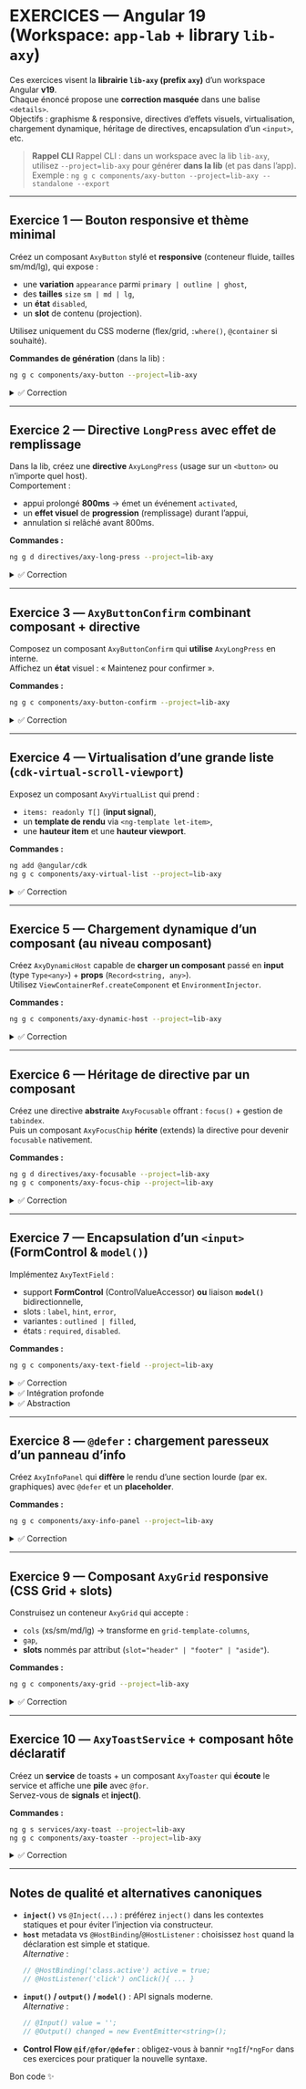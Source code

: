 # EXERCICES — Angular 19 (Workspace: `app-lab` + library `lib-axy`)

Ces exercices visent la **librairie `lib-axy` (prefix `axy`)** d’un workspace Angular **v19**.  
Chaque énoncé propose une **correction masquée** dans une balise `<details>`.  
Objectifs : graphisme & responsive, directives d’effets visuels, virtualisation, chargement dynamique, héritage de directives, encapsulation d’un `<input>`, etc.

> **Rappel CLI**
> Rappel CLI : dans un workspace avec la lib `lib-axy`, utilisez `--project=lib-axy` pour générer **dans la lib** (et pas dans l’app).  
> Exemple : `ng g c components/axy-button --project=lib-axy --standalone --export`


---

## Exercice 1 — Bouton responsive et thème minimal
Créez un composant `AxyButton` stylé et **responsive** (conteneur fluide, tailles sm/md/lg), qui expose :
- une **variation** `appearance` parmi `primary | outline | ghost`,
- des **tailles** `size` `sm | md | lg`,
- un **état** `disabled`,
- un **slot** de contenu (projection).

Utilisez uniquement du CSS moderne (flex/grid, `:where()`, `@container` si souhaité).

**Commandes de génération** (dans la lib) :
```bash
ng g c components/axy-button --project=lib-axy 
```

<details>
<summary>✅ Correction</summary>

**`components/axy-button/axy-button.component.ts`**
```ts
import { Component, input, computed } from '@angular/core';

type Appearance = 'primary' | 'outline' | 'ghost';
type Size = 'sm' | 'md' | 'lg';

@Component({
  selector: 'axy-button',
  standalone: true,
  template: `
    <button
      type="button"
      [disabled]="disabled()"
      [class]="classes()"
      ><ng-content /></button>
  `,
  host: {
    // Alternative canonique (commentée) :
    // '[class.axy-button-host]': 'true',
  },
  styles: [`
    :host{ display:inline-block }
    button{
      border:0; cursor:pointer; border-radius:.5rem;
      padding:.5rem 1rem; font-weight:600; inline-size: 100%;
    }
    @container (min-width: 420px) {
      /* si conteneur queries activées autour */
      button{ inline-size: auto; }
    }
    .sm{ font-size:.875rem; padding:.375rem .75rem }
    .md{ font-size:1rem; }
    .lg{ font-size:1.125rem; padding:.625rem 1.25rem }

    .primary{ background: var(--axy-primary, CanvasText); color: var(--axy-on-primary, Canvas); }
    .outline{ background: transparent; color: var(--axy-primary, CanvasText); outline: 2px solid currentColor; }
    .ghost{ background: transparent; color: inherit; }
    button:disabled{ opacity:.5; cursor:not-allowed }
  `],
})
export class AxyButton {
  appearance = input<Appearance>('primary'); // Alternative: @Input() appearance: Appearance = 'primary';
  size = input<Size>('md');                  // Alternative: @Input() size: Size = 'md';
  disabled = input<boolean>(false);          // Alternative: @Input() disabled = false;

  classes = computed(() => `${this.size()} ${this.appearance()}`);
}
```
</details>


---

## Exercice 2 — Directive `LongPress` avec effet de remplissage
Dans la lib, créez une **directive** `AxyLongPress` (usage sur un `<button>` ou n’importe quel host).  
Comportement :
- appui prolongé **800ms** → émet un événement `activated`,
- un **effet visuel** de **progression** (remplissage) durant l’appui,
- annulation si relâché avant 800ms.

**Commandes :**
```bash
ng g d directives/axy-long-press --project=lib-axy 
```

<details>
<summary>✅ Correction</summary>

**`directives/axy-long-press.directive.ts`**
```ts
import { Directive, ElementRef, effect, inject, output } from '@angular/core';

@Directive({
  selector: '[axyLongPress]',
  standalone: true,
  host: {
    '(pointerdown)': 'onDown($event)',
    '(pointerup)': 'onUp()',
    '(pointerleave)': 'onUp()',
    '(keydown.space)': 'onDown($event)',
    '(keyup.space)': 'onUp()',
    'style.position': 'relative',
    'style.overflow': 'hidden',
  }
})
export class AxyLongPress {
  private el = inject(ElementRef<HTMLElement>);

  activated = output<void>(); // Alternative: @Output() activated = new EventEmitter<void>();

  private timer: any = null;
  private startTs = 0;
  private raf = 0;
  private dur = 800;

  onDown(ev: Event) {
    ev.preventDefault();
    if (this.timer) return;
    this.startTs = performance.now();
    const bar = this.ensureBar();
    bar.style.width = '0%';
    bar.style.opacity = '1';

    const tick = () => {
      const p = Math.min(1, (performance.now() - this.startTs) / this.dur);
      bar.style.width = (p * 100).toFixed(2) + '%';
      if (p >= 1) {
        this.onUp(true);
        this.activated.emit();
      } else {
        this.raf = requestAnimationFrame(tick);
      }
    };
    this.raf = requestAnimationFrame(tick);
  }

  onUp(success = false) {
    cancelAnimationFrame(this.raf);
    this.raf = 0;
    const bar = this.el.nativeElement.querySelector<HTMLElement>(':scope > .axy-longpress-bar');
    if (bar) {
      bar.style.opacity = success ? '0' : '0.2';
      bar.style.transition = 'opacity .2s ease';
    }
    this.timer = null;
  }

  private ensureBar() {
    let bar = this.el.nativeElement.querySelector<HTMLElement>(':scope > .axy-longpress-bar');
    if (!bar) {
      bar = document.createElement('div');
      Object.assign(bar.style, {
        position: 'absolute', inset: 'auto 0 0 0', height: '3px',
        background: 'currentColor', opacity: '0', width: '0%',
        pointerEvents: 'none'
      });
      bar.className = 'axy-longpress-bar';
      this.el.nativeElement.appendChild(bar);
    }
    return bar;
  }
}
```

**Utilisation (dans l’app ou une démo de la lib)** :
```html
<axy-button axyLongPress (activated)="onDanger()">
  Supprimer (Long press)
</axy-button>
```
</details>


---

## Exercice 3 — `AxyButtonConfirm` combinant composant + directive
Composez un composant `AxyButtonConfirm` qui **utilise** `AxyLongPress` en interne.  
Affichez un **état** visuel : « Maintenez pour confirmer ».

**Commandes :**
```bash
ng g c components/axy-button-confirm --project=lib-axy 
```

<details>
<summary>✅ Correction</summary>

**`components/axy-button-confirm/axy-button-confirm.component.ts`**
```ts
import { Component, signal } from '@angular/core';
import { AxyButton } from '../axy-button/axy-button.component';
import { AxyLongPress } from '../../directives/axy-long-press.directive';

@Component({
  selector: 'axy-button-confirm',
  standalone: true,
  imports: [AxyButton, AxyLongPress],
  template: `
    <axy-button
      appearance="outline"
      (activated)="confirm()"
      axyLongPress
      (pointerdown)="pressing.set(true)"
      (pointerup)="pressing.set(false)"
    >
      @if (pressing()) { <span>Maintenez pour confirmer…</span> }
      @else { <span>Confirmer</span> }
    </axy-button>
  `
})
export class AxyButtonConfirm {
  pressing = signal(false);
  confirm(){ /* do something */ }
}
```
</details>


---

## Exercice 4 — Virtualisation d’une grande liste (`cdk-virtual-scroll-viewport`)
Exposez un composant `AxyVirtualList` qui prend :
- `items: readonly T[]` (**input signal**),
- un **template de rendu** via `<ng-template let-item>`,
- une **hauteur item** et une **hauteur viewport**.

**Commandes :**
```bash
ng add @angular/cdk
ng g c components/axy-virtual-list --project=lib-axy  
```

<details>
<summary>✅ Correction</summary>

**`components/axy-virtual-list/axy-virtual-list.component.ts`**
```ts
import { Component, TemplateRef, ViewChild, ViewContainerRef, input } from '@angular/core';
import { CdkVirtualScrollViewport, ScrollingModule } from '@angular/cdk/scrolling';
import { NgTemplateOutlet } from '@angular/common';

@Component({
  selector: 'axy-virtual-list',
  standalone: true,
  imports: [ScrollingModule, NgTemplateOutlet],
  template: `
    <cdk-virtual-scroll-viewport
      [itemSize]="itemSize()" [style.height.px]="viewportHeight()">
      @for (item of items(); track item) {
        <ng-container
          [ngTemplateOutlet]="tpl"
          [ngTemplateOutletContext]="{ $implicit: item }">
        </ng-container>
      }
    </cdk-virtual-scroll-viewport>
  `
})
export class AxyVirtualList<T> {
  items = input<readonly T[]>([]);      // Alternative: @Input() items: readonly T[] = [];
  itemSize = input<number>(40);
  viewportHeight = input<number>(320);

  // fournie par l’usage
  tpl!: TemplateRef<T>;
}
```

**Utilisation** :
```html
<axy-virtual-list [items]="bigArray" [itemSize]="48" [viewportHeight]="480">
  <ng-template let-item #tpl>
    <div class="row">{{ item.label }}</div>
  </ng-template>
</axy-virtual-list>
```
</details>


---

## Exercice 5 — Chargement **dynamique** d’un composant (au niveau composant)
Créez `AxyDynamicHost` capable de **charger un composant** passé en **input** (type `Type<any>`) + **props** (`Record<string, any>`).  
Utilisez `ViewContainerRef.createComponent` et `EnvironmentInjector`.

**Commandes :**
```bash
ng g c components/axy-dynamic-host --project=lib-axy 
```

<details>
<summary>✅ Correction</summary>

```ts
import { Component, Type, ViewChild, ViewContainerRef, input, inject, EnvironmentInjector } from '@angular/core';

@Component({
  selector: 'axy-dynamic-host',
  standalone: true,
  template: `<ng-container #host></ng-container>`,
})
export class AxyDynamicHost {
  component = input<Type<any> | null>(null);
  props = input<Record<string, any>>({});

  @ViewChild('host', { read: ViewContainerRef, static: true })
  private vcr!: ViewContainerRef;

  private env = inject(EnvironmentInjector);

  ngOnChanges() {
    this.vcr.clear();
    const Cmp = this.component();
    if (!Cmp) return;
    const ref = this.vcr.createComponent(Cmp, { environmentInjector: this.env });
    Object.assign(ref.instance as object, this.props());
  }
}
```
</details>


---

## Exercice 6 — Héritage de **directive** par un composant
Créez une directive **abstraite** `AxyFocusable` offrant : `focus()` + gestion de `tabindex`.  
Puis un composant `AxyFocusChip` **hérite** (extends) la directive pour devenir `focusable` nativement.

**Commandes :**
```bash
ng g d directives/axy-focusable --project=lib-axy 
ng g c components/axy-focus-chip --project=lib-axy 
```

<details>
<summary>✅ Correction</summary>

**`directives/axy-focusable.directive.ts`**
```ts
import { Directive, ElementRef, inject } from '@angular/core';

@Directive({
  selector: '[axyFocusable]',
  standalone: true,
  host: {
    'tabindex': '0',
    '(keydown.enter)': 'focus()',
  }
})
export abstract class AxyFocusable {
  protected el = inject(ElementRef<HTMLElement>);
  focus(){ this.el.nativeElement.focus(); }
}
```

**`components/axy-focus-chip/axy-focus-chip.component.ts`**
```ts
import { Component } from '@angular/core';
import { AxyFocusable } from '../../directives/axy-focusable.directive';

@Component({
  selector: 'axy-focus-chip',
  standalone: true,
  // pas besoin de lister la directive en "imports" si on étend (inheritance côté TS)
  template: `<span class="chip"><ng-content /></span>`,
  host: {
    'class': 'axy-chip',
    'tabindex': '0', // hérite du comportement de focus()
  },
  styles: [`
    .chip{ display:inline-flex; align-items:center; gap:.25rem;
      padding:.25rem .5rem; border-radius:999px; background:var(--chip-bg, #eee) }
    :host(:focus-visible){ outline: 2px solid dodgerblue; }
  `]
})
export class AxyFocusChip extends AxyFocusable {}
```
</details>


---

## Exercice 7 — Encapsulation d’un `<input>` (FormControl & `model()`)
Implémentez `AxyTextField` :
- support **FormControl** (ControlValueAccessor) **ou** liaison **`model()`** bidirectionnelle,
- slots : `label`, `hint`, `error`,
- variantes : `outlined | filled`,
- états : `required`, `disabled`.

**Commandes :**
```bash
ng g c components/axy-text-field --project=lib-axy 
```

<details>
<summary>✅ Correction</summary>

**Approche moderne (model) :**

```ts
import { Component, model } from '@angular/core';

@Component({
  selector: 'axy-text-field',
  standalone: true,
  template: `
    <label class="field" [class.filled]="appearance==='filled'">
      @if (label) { <span class="label">{{ label }}</span> }
      <input
        [required]="required" [disabled]="disabled"
        [value]="value()"
        (input)="value.set(($event.target as HTMLInputElement).value)"
        />
      @if (hint) { <small class="hint">{{ hint }}</small> }
      @if (error && invalid) { <small class="error">{{ error }}</small> }
    </label>
  `,
  styles:[`
    .field{ display:grid; gap:.25rem }
    .label{ font-weight:600 }
    .hint{ opacity:.7 } .error{ color:crimson }
    .filled input{ background:#f6f6f6 }
  `]
})
export class AxyTextField {
  value = model<string>(''); // <axy-text-field [(value)]="...">
  label?: string;
  hint?: string;
  error?: string;
  appearance: 'outlined'|'filled' = 'outlined';
  required = false;
  disabled = false;
  invalid = false;
}
```

**Alternative canonique (ControlValueAccessor)** — à proposer si intégration profonde aux `FormsModule`/`ReactiveFormsModule` :  
*(laissez un commentaire dans le code renvoyant vers CVA standard avec `NG_VALUE_ACCESSOR`)*
</details>

<details>
<summary>✅ Intégration profonde</summary>

> components/axy-text-field/axy-text-field.component.ts

```ts
  import {
  Component,
  forwardRef,
  effect,
  signal,
  computed,
  inject,
} from '@angular/core';
import {
  ControlValueAccessor,
  NG_VALUE_ACCESSOR,
  NgControl,
} from '@angular/forms';

type Appearance = 'outlined' | 'filled';

@Component({
  selector: 'axy-text-field',
  standalone: true,
  providers: [
    // Fournit la ValueAccessor (intégration profonde aux forms)
    {
      provide: NG_VALUE_ACCESSOR,
      useExisting: forwardRef(() => AxyTextField),
      multi: true,
    },
  ],
  template: `
    <label class="field" [class.filled]="appearance==='filled'" [attr.for]="inputId">
      @if (label) {
        <span class="label" [attr.id]="labelId">{{ label }}</span>
      }

      <input
        [id]="inputId"
        [attr.aria-labelledby]="label ? labelId : null"
        [attr.aria-describedby]="describedBy"
        [attr.aria-invalid]="ariaInvalid"
        [required]="required"
        [disabled]="disabled()"
        [value]="value()"
        (input)="onInput($event)"
        (blur)="onBlur()"
        [attr.placeholder]="placeholder ?? null"
        [attr.type]="type"
      />

      @if (hint) { <small class="hint" [attr.id]="hintId">{{ hint }}</small> }

      @if (showErrors()) {
        <small class="error" [attr.id]="errorId">{{ firstErrorMessage() }}</small>
      }
    </label>
  `,
  host: {
    class: 'axy-text-field-host',
  },
  styles: [`
    :host{ display:block; }
    .field{ display:grid; gap:.25rem; }
    .label{ font-weight:600; }
    .hint{ opacity:.75; }
    .error{ color:crimson; }
    .filled input{ background:#f6f6f6; }
    input[aria-invalid="true"]{ outline: 2px solid rgba(220,20,60,.35); }
  `],
})
export class AxyTextField implements ControlValueAccessor {
  // -------- Inputs "simples" (non-signal pour compatibilité attributs) -----------
  label?: string;
  hint?: string;
  placeholder?: string;
  errorMessages?: Partial<Record<string, string>>; // map de messages personnalisés: { required: '...', minlength: '...' }
  appearance: Appearance = 'outlined';
  required = false;
  type: string = 'text';

  // -------- Intégration profonde aux Forms via CVA + NgControl -------------------
  private ngControl = inject(NgControl, { self: true, optional: true });

  // Affecte la ValueAccessor si utilisé dans un form (formControl/formControlName)
  constructor() {
    if (this.ngControl) {
      this.ngControl.valueAccessor = this;
    }
    // Effet: si le contrôle devient disabled via API du FormControl
    effect(() => {
      const c = this.ngControl?.control;
      if (!c) return;
      // pas besoin d'observer ici; setDisabledState sera appelé par Angular si besoin
    });
  }

  // -------- État interne (signals) ----------------------------------------------
  value = signal<string>('');
  disabled = signal<boolean>(false);
  touched = signal<boolean>(false);

  // A11y ids
  inputId = `axy-tf-${Math.random().toString(36).slice(2, 9)}`;
  labelId = `${this.inputId}-label`;
  hintId  = `${this.inputId}-hint`;
  errorId = `${this.inputId}-error`;

  // DescribedBy dynamique
  describedBy = computed(() => {
    const ids: string[] = [];
    if (this.hint)  ids.push(this.hintId);
    if (this.showErrors()) ids.push(this.errorId);
    return ids.length ? ids.join(' ') : null;
  });

  // Invalide si control en erreur + (touched || dirty)
  invalid = computed(() => {
    const c = this.ngControl?.control;
    return !!c && c.invalid && (c.touched || c.dirty);
  });

  ariaInvalid = computed(() => (this.invalid() ? 'true' : 'false'));

  // Affichage des erreurs
  showErrors = computed(() => this.invalid());

  firstErrorMessage = () => {
    const c = this.ngControl?.control;
    if (!c || !c.errors) return '';
    const order = Object.keys(c.errors);
    if (!order.length) return '';

    const key = order[0]; // premier message
    // Messages par défaut sobres
    const builtins: Record<string, (e: any) => string> = {
      required: () => 'Ce champ est requis.',
      minlength: (e) => `Longueur minimale: ${e?.requiredLength}.`,
      maxlength: (e) => `Longueur maximale: ${e?.requiredLength}.`,
      email:     () => 'Adresse e-mail invalide.',
      pattern:   () => 'Format invalide.',
    };

    if (this.errorMessages?.[key]) return this.errorMessages[key] as string;
    if (builtins[key]) return builtins[key](c.errors[key]);
    // fallback générique
    return 'Valeur invalide.';
  };

  // -------- Handlers UI ----------------------------------------------------------
  onInput(ev: Event) {
    const next = (ev.target as HTMLInputElement).value;
    this.value.set(next);
    this._onChange(next);
  }
  onBlur() {
    this.touched.set(true);
    this._onTouched();
  }

  // -------- ControlValueAccessor -------------------------------------------------
  private _onChange: (val: any) => void = () => {};
  private _onTouched: () => void = () => {};

  writeValue(v: any): void {
    this.value.set(v ?? '');
  }

  registerOnChange(fn: (val: any) => void): void {
    this._onChange = fn;
  }

  registerOnTouched(fn: () => void): void {
    this._onTouched = fn;
  }

  setDisabledState(isDisabled: boolean): void {
    this.disabled.set(isDisabled);
  }
}
```

> Exemple d’utilisation — Reactive Forms (avec validations)

```ts
// app-lab/some-demo.component.ts (dans l'app de démo)
import { Component } from '@angular/core';
import { ReactiveFormsModule, FormBuilder, Validators } from '@angular/forms';
import { AxyTextField } from 'lib-axy/components/axy-text-field/axy-text-field.component';

@Component({
  standalone: true,
  selector: 'app-text-field-demo',
  imports: [ReactiveFormsModule, AxyTextField],
  template: `
    <form [formGroup]="form" (ngSubmit)="submit()">
      <axy-text-field
        formControlName="email"
        label="Email"
        placeholder="prenom.nom@domaine.tld"
        [required]="true"
        [errorMessages]="{
          required: 'L’email est requis.',
          email: 'Merci de saisir une adresse valide.'
        }"
      ></axy-text-field>

      <axy-text-field
        formControlName="username"
        label="Nom d’utilisateur"
        [required]="true"
        [errorMessages]="{
          required: 'Le nom d’utilisateur est requis.',
          minlength: 'Au moins 3 caractères.'
        }"
      ></axy-text-field>

      <button type="submit" [disabled]="form.invalid">Envoyer</button>
    </form>

    <pre>{{ form.value | json }}</pre>
  `,
})
export class TextFieldDemoComponent {
  private fb = inject(FormBuilder);
  form = this.fb.group({
    email: ['', [Validators.required, Validators.email]],
    username: ['', [Validators.required, Validators.minLength(3)]],
  });

  submit() {
    this.form.markAllAsTouched();
    if (this.form.valid) {
      // traiter la valeur
      console.log(this.form.value);
    }
  }
}

```
</details>

<details>
<summary>✅ Abstraction</summary>
</details>

---

## Exercice 8 — `@defer` : chargement paresseux d’un panneau d’info
Créez `AxyInfoPanel` qui **diffère** le rendu d’une section lourde (par ex. graphiques) avec `@defer` et un **placeholder**.

**Commandes :**
```bash
ng g c components/axy-info-panel --project=lib-axy 
```

<details>
<summary>✅ Correction</summary>

```ts
import { Component } from '@angular/core';

@Component({
  selector: 'axy-info-panel',
  standalone: true,
  template: `
    <section class="panel">
      <h3>Statistiques</h3>
      @defer (on idle) {
        <axy-heavy-chart /> <!-- Exemple: composant lourd -->
      } @placeholder {
        <p>Pré-chargement…</p>
      }
    </section>
  `
})
export class AxyInfoPanel {}
```
</details>


---

## Exercice 9 — Composant `AxyGrid` responsive (CSS Grid + slots)
Construisez un conteneur `AxyGrid` qui accepte :
- `cols` (xs/sm/md/lg) → transforme en `grid-template-columns`,
- `gap`,
- **slots** nommés par attribut (`slot="header" | "footer" | "aside"`).

**Commandes :**
```bash
ng g c components/axy-grid --project=lib-axy 
```

<details>
<summary>✅ Correction</summary>

```ts
import { Component, input, computed } from '@angular/core';

@Component({
  selector: 'axy-grid',
  standalone: true,
  template: `
    <div [style]="style()">
      <header><ng-content select="[slot=header]"/></header>
      <aside><ng-content select="[slot=aside]"/></aside>
      <main><ng-content /></main>
      <footer><ng-content select="[slot=footer]"/></footer>
    </div>
  `,
  styles:[`
    :host{ display:block }
    div{ display:grid; min-height:0; min-width:0 }
    header{ grid-area: h } aside{ grid-area: a }
    main{ grid-area: m } footer{ grid-area: f }
  `]
})
export class AxyGrid {
  cols = input<{ xs:number; sm:number; md:number; lg:number }>(
    { xs:1, sm:2, md:3, lg:4 }
  );
  gap = input<string>('1rem');

  style = computed(() => ({
    display: 'grid',
    gap: this.gap(),
    gridTemplateAreas: `'h h' 'a m' 'f f'`,
    gridTemplateColumns: `repeat(${this.cols().md}, minmax(0,1fr))`
  }));
}
```
</details>


---

## Exercice 10 — `AxyToastService` + composant hôte déclaratif
Créez un **service** de toasts + un composant `AxyToaster` qui **écoute** le service et affiche une **pile** avec `@for`.  
Servez-vous de **signals** et **inject()**.

**Commandes :**
```bash
ng g s services/axy-toast --project=lib-axy
ng g c components/axy-toaster --project=lib-axy 
```

<details>
<summary>✅ Correction</summary>

**`services/axy-toast.service.ts`**
```ts
import { Injectable, signal } from '@angular/core';
export type Toast = { id:number; text:string; kind?:'info'|'success'|'error' };
@Injectable({ providedIn: 'root' })
export class AxyToastService {
  private seq = 0;
  readonly items = signal<Toast[]>([]);
  show(text:string, kind:Toast['kind']='info'){
    const id = ++this.seq;
    this.items.update(arr => [...arr, { id, text, kind }]);
    setTimeout(() => this.dismiss(id), 3000);
  }
  dismiss(id:number){ this.items.update(arr => arr.filter(t => t.id !== id)); }
}
```

**`components/axy-toaster/axy-toaster.component.ts`**
```ts
import { Component, inject } from '@angular/core';
import { AxyToastService } from '../../services/axy-toast.service';

@Component({
  selector: 'axy-toaster',
  standalone: true,
  template: `
    <div class="toaster">
      @for (t of svc.items(); track t.id) {
        <div class="toast" [class]="t.kind">{{ t.text }}</div>
      }
    </div>
  `,
  host: { 'class': 'toaster-host' },
  styles:[`
    .toaster{ position:fixed; inset:auto 1rem 1rem auto; display:grid; gap:.5rem }
    .toast{ padding:.5rem .75rem; border-radius:.5rem; background:#333; color:white }
    .success{ background:#17653e } .error{ background:#8a182a } .info{ background:#2f3f78 }
  `]
})
export class AxyToaster {
  svc = inject(AxyToastService);
}
```
</details>

---

## Notes de qualité et alternatives canoniques

- **`inject()`** vs `@Inject(...)` : préférez `inject()` dans les contextes statiques et pour éviter l’injection via constructeur.
- **`host`** metadata vs `@HostBinding`/`@HostListener` : choisissez `host` quand la déclaration est simple et statique.  
  *Alternative* :
  ```ts
  // @HostBinding('class.active') active = true;
  // @HostListener('click') onClick(){ ... }
  ```
- **`input()` / `output()` / `model()`** : API signals moderne.  
  *Alternative* :
  ```ts
  // @Input() value = '';
  // @Output() changed = new EventEmitter<string>();
  ```
- **Control Flow `@if/@for/@defer`** : obligez-vous à bannir `*ngIf`/`*ngFor` dans ces exercices pour pratiquer la nouvelle syntaxe.

Bon code ✨
